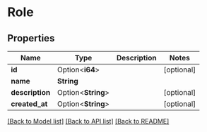 # Role

## Properties

Name | Type | Description | Notes
------------ | ------------- | ------------- | -------------
**id** | Option<**i64**> |  | [optional]
**name** | **String** |  | 
**description** | Option<**String**> |  | [optional]
**created_at** | Option<**String**> |  | [optional]

[[Back to Model list]](../README.md#documentation-for-models) [[Back to API list]](../README.md#documentation-for-api-endpoints) [[Back to README]](../README.md)


